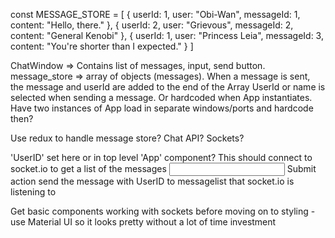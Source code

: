 const MESSAGE_STORE = [
    {
        userId: 1,
        user: "Obi-Wan",
        messageId: 1,
        content: "Hello, there."
    },
    {
        userId: 2,
        user: "Grievous",
        messageId: 2,
        content: "General Kenobi"
    },
    {
        userId: 1,
        user: "Princess Leia",
        messageId: 3,
        content: "You're shorter than I expected."
    }
]

ChatWindow => Contains list of messages, input, send button.
message_store => array of objects (messages). When a message is sent, the message and userId are added to the end of the Array
UserId or name is selected when sending a message. Or hardcoded when App instantiates. Have two instances of App load in separate windows/ports and hardcode then?

Use redux to handle message store? Chat API? Sockets?


<ChatWindow> 'UserID' set here or in top level 'App' component?
    <MessageList /> This should connect to socket.io to get a list of the messages
    <Input /> Submit action send the message with UserID to messagelist that socket.io is listening to
<ChatWindow />

Get basic components working with sockets before moving on to styling - use Material UI so it looks pretty without a lot of time investment

